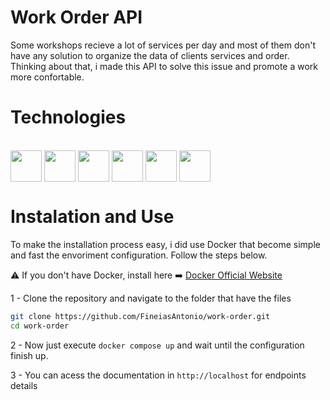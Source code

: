 # Work Order API

Some workshops recieve a lot of services per day and most of them don't have any solution to organize the data of clients services and order. Thinking about that, i made this API to solve this issue and promote a work more confortable.

# Technologies

<div style="display: inline-block;"><br>
  <img align="center" width=50 height=50 src="https://cdn.jsdelivr.net/gh/devicons/devicon@latest/icons/java/java-original.svg" />
  <img align="center" width=50 height=50 src="https://cdn.jsdelivr.net/gh/devicons/devicon@latest/icons/spring/spring-original.svg" />
  <img align="center" width=50 height=50 src="https://cdn.jsdelivr.net/gh/devicons/devicon@latest/icons/typescript/typescript-original.svg" />
  <img align="center" width=50 height=50 src="https://cdn.jsdelivr.net/gh/devicons/devicon@latest/icons/angular/angular-original.svg" />
  <img align="center" width=50 height=50 src="https://cdn.jsdelivr.net/gh/devicons/devicon@latest/icons/postgresql/postgresql-original.svg" />  
  <img align="center" width=50 height=50 src="https://cdn.jsdelivr.net/gh/devicons/devicon@latest/icons/nginx/nginx-original.svg" />
</div>
 
# Instalation and Use

To make the installation process easy, i did use Docker that become simple and fast the envoriment configuration. Follow the steps below.

⚠️ If you don't have Docker, install here ➡️ [Docker Official Website](https://www.docker.com/products/docker-desktop/)

1 - Clone the repository and navigate to the folder that have the files
```bash
git clone https://github.com/FineiasAntonio/work-order.git
cd work-order
```

2 - Now just execute ```docker compose up``` and wait until the configuration finish up.

3 - You can acess the documentation in ```http://localhost``` for endpoints details

